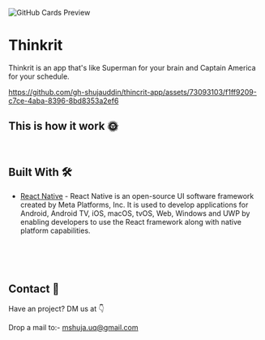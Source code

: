 ![GitHub Cards Preview](https://github.com/gh-shujauddin/thincrit-app/assets/73093103/56642f39-c042-44ef-8d60-a3feddc2d69a)

# Thinkrit

Thinkrit is an app that's like Superman for your brain and Captain America for your schedule.
<br />

https://github.com/gh-shujauddin/thincrit-app/assets/73093103/f1ff9209-c7ce-4aba-8396-8bd8353a2ef6


## This is how it work 🌞


<br />

## Built With 🛠
- [React Native](https://reactnative.dev/) - React Native is an open-source UI software framework created by Meta Platforms, Inc. It is used to develop applications for Android, Android TV, iOS, macOS, tvOS, Web, Windows and UWP by enabling developers to use the React framework along with native platform capabilities.

<br />
<br>

<br>

## Contact 📩
Have an project? DM us at 👇

Drop a mail to:- mshuja.uq@gmail.com

<br>
